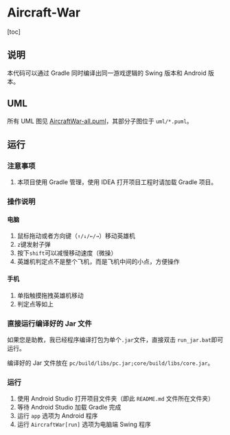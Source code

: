 # Aircraft-War

[toc]

## 说明

本代码可以通过 Gradle 同时编译出同一游戏逻辑的 Swing 版本和 Android 版本。

## UML

所有 UML 图见 [AircraftWar-all.puml](uml/AircraftWar-all.puml)，其部分子图位于 `uml/*.puml`。

## 运行

### 注意事项

1. 本项目使用 Gradle 管理，使用 IDEA 打开项目工程时请加载 Gradle 项目。

### 操作说明

#### 电脑

1. 鼠标拖动或者方向键（`↑/↓/←/→`）移动英雄机
2. `z`键发射子弹
3. 按下`shift`可以减慢移动速度（微操）
4. 英雄机判定点不是整个飞机，而是飞机中间的小点，方便操作

#### 手机

1. 单指触摸拖拽英雄机移动
2. 判定点等如上

### 直接运行编译好的 Jar 文件

如果您是助教，我已经程序编译打包为单个`.jar`文件，直接双击 `run_jar.bat`即可运行。

编译好的 Jar 文件放在 `pc/build/libs/pc.jar;core/build/libs/core.jar`。

### 运行

1. 使用 Android Studio 打开项目文件夹（即此 `README.md` 文件所在文件夹）
2. 等待 Android Studio 加载 Gradle 完成
3. 运行 `app` 选项为 Android 程序
4. 运行 `AircraftWar[run]` 选项为电脑端 Swing 程序
